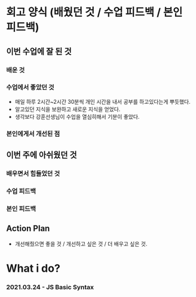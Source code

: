 # 회고 양식 (배웠던 것 / 수업 피드백 / 본인 피드백)

## 이번 수업에 잘 된 것 



### 배운 것


### 수업에서 좋았던 것
- 매일 하루 2시간~2시간 30분씩 개인 시간을 내서 공부를 하고있다는게 뿌듯했다.
- 알고있던 지식을 보완하고 새로운 지식을 얻었다.
- 생각보다 강훈선생님이 수업을 열심히해서 기분이 좋았다.

### 본인에게서 개선된 점

## 이번 주에 아쉬웠던 것



### 배우면서 힘들었던 것


### 수업 피드백

### 본인 피드백

 
## Action Plan

- 개선해줬으면 좋을 것 / 개선하고 싶은 것 / 더 배우고 싶은 것.

# What i do?

### 2021.03.24 - JS Basic Syntax 

